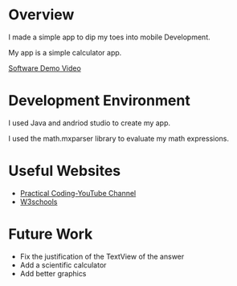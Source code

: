 # Overview

I made a simple app to dip my toes into mobile Development.

My app is a simple calculator app. 


[Software Demo Video](https://youtu.be/m3wrO0O6k4I)

# Development Environment

I used Java and andriod studio to create my app.

I used the math.mxparser library to evaluate my math expressions.

# Useful Websites

* [Practical Coding-YouTube Channel](https://www.youtube.com/watch?v=B5b-7uDtUp4)
* [W3schools]([http://url.link.goes.here](https://www.w3schools.com/java/))

# Future Work

* Fix the justification of the TextView of the answer
* Add a scientific calculator
* Add better graphics
